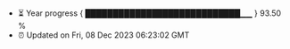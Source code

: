 - ⏳ Year progress { ████████████████████████████▁▁ } 93.50 %
- ⏰ Updated on Fri, 08 Dec 2023 06:23:02 GMT

